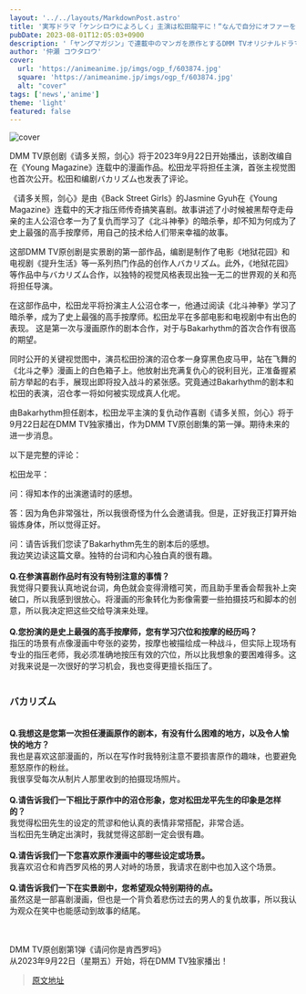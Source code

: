```yaml
---
layout: '../../layouts/MarkdownPost.astro'
title: '実写ドラマ「ケンシロウによろしく」主演は松田龍平に！“なんで自分にオファーをくれたのか不思議なくらいムキムキな役”'
pubDate: 2023-08-01T12:05:03+0900
description: '「ヤングマガジン」で連載中のマンガを原作とするDMM TVオリジナルドラマ『ケンシロウによろしく』が、9月22日より配信開始となることがわかった。主演は松田龍平に決定し、キービジュアルが初公開。松田と脚本を手掛けるバカリズムよりコメントも到着した。'
author: '仲瀬 コウタロウ'
cover:
  url: 'https://animeanime.jp/imgs/ogp_f/603874.jpg'
  square: 'https://animeanime.jp/imgs/ogp_f/603874.jpg'
  alt: "cover"
tags: ['news','anime']
theme: 'light'
featured: false
---
```


![cover](https://animeanime.jp/imgs/ogp_f/603874.jpg)

DMM TV原创剧《请多关照，剑心》将于2023年9月22日开始播出，该剧改编自在《Young Magazine》连载中的漫画作品。松田龙平将担任主演，首张主视觉图也首次公开。松田和编剧バカリズム也发表了评论。

《请多关照，剑心》是由《Back Street Girls》的Jasmine Gyuh在《Young Magazine》连载中的天才指压师传奇搞笑喜剧。故事讲述了小时候被黑帮夺走母亲的主人公沼仓孝一为了复仇而学习了《北斗神拳》的暗杀拳，却不知为何成为了史上最强的高手按摩师，用自己的技术给人们带来幸福的故事。

这部DMM TV原创剧是实景剧的第一部作品，编剧是制作了电影《地狱花园》和电视剧《提升生活》等一系列热门作品的创作人バカリズム。此外，《地狱花园》等作品中与バカリズム合作，以独特的视觉风格表现出独一无二的世界观的关和亮将担任导演。

在这部作品中，松田龙平将扮演主人公沼仓孝一，他通过阅读《北斗神拳》学习了暗杀拳，成为了史上最强的高手按摩师。松田龙平在多部电影和电视剧中有出色的表现。
这是第一次与漫画原作的剧本合作，对于与Bakarhythm的首次合作有很高的期望。

同时公开的关键视觉图中，演员松田扮演的沼仓孝一身穿黑色皮马甲，站在飞舞的《北斗之拳》漫画上的白色箱子上。他放射出充满复仇心的锐利目光，正准备握紧前方举起的右手，展现出即将投入战斗的紧张感。究竟通过Bakarhythm的剧本和松田的表演，沼仓孝一将如何被实现成真人化呢。

由Bakarhythm担任剧本，松田龙平主演的复仇动作喜剧《请多关照，剑心》将于9月22日起在DMM TV独家播出，作为DMM TV原创剧集的第一弹。期待未来的进一步消息。

以下是完整的评论：

松田龙平：

问：得知本作的出演邀请时的感想。

答：因为角色非常强壮，所以我很奇怪为什么会邀请我。但是，正好我正打算开始锻炼身体，所以觉得正好。

问：请告诉我们您读了Bakarhythm先生的剧本后的感想。
</span><br>我边笑边读这篇文章。独特的台词和内心独白真的很有趣。<br><br><span style="font-weight:bold;">Q.在参演喜剧作品时有没有特别注意的事情？</span><br>我觉得只要我认真地说台词，角色就会变得滑稽可笑，而且助手里香会帮我补上突破口，所以我感到很放心。将漫画的形象转化为影像需要一些拍摄技巧和脚本的创意，所以我决定把这些交给导演来处理。<br><br><span style="font-weight:bold;">Q.您扮演的是史上最强的高手按摩师，您有学习穴位和按摩的经历吗？</span><br>指压的场景有点像漫画中夸张的姿势，按摩也被描绘成一种战斗，但实际上现场有专业的指压老师，我必须准确地按压有效的穴位，所以比我想象的要困难得多。这对我来说是一次很好的学习机会，我也变得更擅长指压了。<br><br><h3 class="subtitle">バカリズム</h3><br><span style="font-weight:bold;">Q.我想这是您第一次担任漫画原作的剧本，有没有什么困难的地方，以及令人愉快的地方？</span>
</span><br>我也是喜欢这部漫画的，所以在写作时我特别注意不要损害原作的趣味，也要避免惹怒原作的粉丝。 <br>我很享受每次从制片人那里收到的拍摄现场照片。 <br><br><span style="font-weight:bold;">Q.请告诉我们一下相比于原作中的沼仓形象，您对松田龙平先生的印象是怎样的？ </span><br>我觉得松田先生的设定的荒谬和他认真的表情非常搭配，非常合适。 <br>当松田先生确定出演时，我就觉得这部剧一定会很有趣。 <br><br><span style="font-weight:bold;">Q.请告诉我们一下您喜欢原作漫画中的哪些设定或场景。 </span><br>我喜欢沼仓和肯西罗风格的男人对峙的场景，我请求在剧中也加入这个场景。 <br><br><span style="font-weight:bold;">Q.请告诉我们一下在实景剧中，您希望观众特别期待的点。 </span><br>虽然这是一部喜剧漫画，但也是一个背负着悲伤过去的男人的复仇故事，所以我认为观众在笑中也能感动到故事的结尾。 <br><br><br><div class="enclosure"><p>DMM TV原创剧第1弹《请问你是肯西罗吗》<br>从2023年9月22日（星期五）开始，将在DMM TV独家播出！

>[原文地址](https://animeanime.jp/article/2023/08/01/78993.html)  